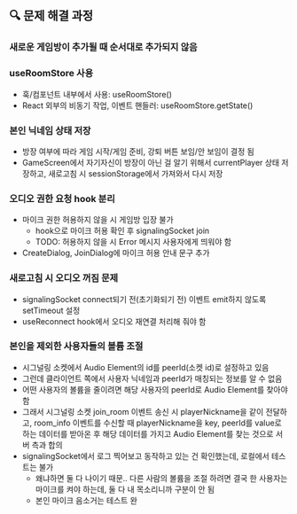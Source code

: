 ## 🔍 문제 해결 과정

### 새로운 게임방이 추가될 때 순서대로 추가되지 않음

### useRoomStore 사용

- 훅/컴포넌트 내부에서 사용: useRoomStore()
- React 외부의 비동기 작업, 이벤트 핸들러: useRoomStore.getState()

### 본인 닉네임 상태 저장

- 방장 여부에 따라 게임 시작/게임 준비, 강퇴 버튼 보임/안 보임이 결정 됨
- GameScreen에서 자기자신이 방장이 아닌 걸 알기 위해서 currentPlayer 상태 저장하고, 새로고침 시 sessionStorage에서 가져와서 다시 저장

### 오디오 권한 요청 hook 분리

- 마이크 권한 허용하지 않을 시 게임방 입장 불가
  - hook으로 마이크 허용 확인 후 signalingSocket join
  - TODO: 허용하지 않을 시 Error 메시지 사용자에게 띄워야 함
- CreateDialog, JoinDialog에 마이크 허용 안내 문구 추가

### 새로고침 시 오디오 꺼짐 문제

- signalingSocket connect되기 전(초기화되기 전) 이벤트 emit하지 않도록 setTimeout 설정
- useReconnect hook에서 오디오 재연결 처리해 줘야 함

### 본인을 제외한 사용자들의 볼륨 조절

- 시그널링 소켓에서 Audio Element의 id를 peerId(소켓 id)로 설정하고 있음
- 그런데 클라이언트 쪽에서 사용자 닉네임과 peerId가 매칭되는 정보를 알 수 없음
- 어떤 사용자의 볼륨을 줄이려면 해당 사용자의 peerId로 Audio Element를 찾아야 함
- 그래서 시그널링 소켓 join_room 이벤트 송신 시 playerNickname을 같이 전달하고, room_info 이벤트를 수신할 때 playerNickname을 key, peerId를 value로 하는 데이터를 받아온 후 해당 데이터를 가지고 Audio Element를 찾는 것으로 서버 측과 합의
- signalingSocket에서 로그 찍어보고 동작하고 있는 건 확인했는데, 로컬에서 테스트는 불가
  - 왜냐하면 둘 다 나이기 때문.. 다른 사람의 볼륨을 조절 하려면 결국 한 사용자는 마이크를 켜야 하는데, 둘 다 내 목소리니까 구분이 안 됨
  - 본인 마이크 음소거는 테스트 완
